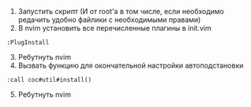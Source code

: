 1. Запустить скрипт (И от root'a в том числе, если необходимо редачить удобно файлики с необходимыми правами)
2. В nvim установить все перечисленные плагины в init.vim
```vim
:PlugInstall
```
3. Ребутнуть nvim
4. Вызвать функцию для окончательной настройки автоподстановки
```vim
:call coc#util#install()
```
5. Ребутнуть nvim
